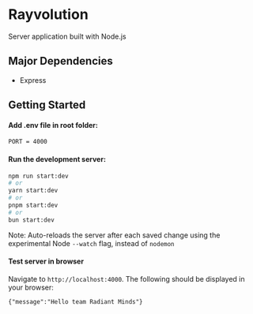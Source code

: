 # Rayvolution

Server application built with Node.js

## Major Dependencies

- Express

## Getting Started

#### Add .env file in root folder:

```
PORT = 4000
```

#### Run the development server:

```bash
npm run start:dev
# or
yarn start:dev
# or
pnpm start:dev
# or
bun start:dev
```

Note: Auto-reloads the server after each saved change using the experimental Node `--watch` flag, instead of `nodemon`

#### Test server in browser

Navigate to `http://localhost:4000`. The following should be displayed in your browser:

```
{"message":"Hello team Radiant Minds"}
```

